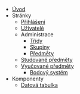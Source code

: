 - [Úvod](cs/)
- Stránky
    - [Přihlášení](cs/pages/login/)
    - [Uživatelé](cs/pages/users/) 
    - Administrace
        - [Třídy](cs/pages/classGroups/)
        - [Skupiny](cs/pages/groups/)
        - [Předměty](cs/pages/subjects/)
    - [Studované předměty](cs/pages/studentSubjects/)        
    - [Vyučované předměty](cs/pages/teacherSubjects/index/)
        - [Bodový systém](cs/pages/teacherSubjects/pointSystem/)
- Komponenty
    - [Datová tabulka](cs/components/materialTable/)
    
